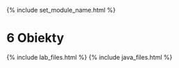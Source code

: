 {% include set_module_name.html %}
# 6 Obiekty
{% include lab_files.html %}
{% include java_files.html %}